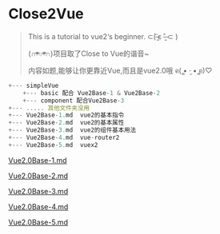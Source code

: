 # Close2Vue

> This is a tutorial to vue2‘s beginner.  ⊂(˃̶͈̀ε ˂̶͈́ ⊂ )
>
> (∩ᵒ̴̶̷̤⌔ᵒ̴̶̷̤∩)项目取了Close to Vue的谐音~
>
> 内容如题,能够让你更靠近Vue,而且是vue2.0哦  ฅ( ̳• ·̫ • ̳ฅ)♡

```js
+--- simpleVue
    +--- basic 配合 Vue2Base-1 & Vue2Base-2
    +--- component 配合Vue2Base-3
+--- ..... 其他文件夹没用
+--- Vue2Base-1.md  vue2的基本指令
+--- Vue2Base-2.md  vue2的基本属性
+--- Vue2Base-3.md  vue2的组件基本用法
+--- Vue2Base-4.md  vue-router2
+--- Vue2Base-5.md  vuex2
```

[Vue2.0Base-1.md](./Vue2.0Base-1.md)

[Vue2.0Base-2.md](./Vue2.0Base-2.md)

[Vue2.0Base-3.md](./Vue2.0Base-3.md)

[Vue2.0Base-4.md](./Vue2.0Base-4.md)

[Vue2.0Base-5.md](./Vue2.0Base-5.md)
